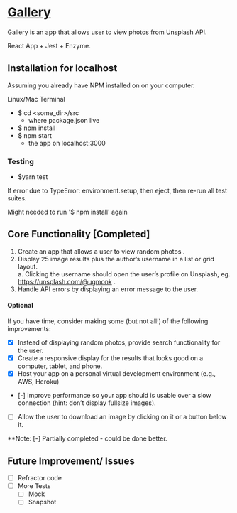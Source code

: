 # [Gallery]()
Gallery is an app that allows user to view photos from Unsplash API.

React App + Jest + Enzyme.

## Installation for localhost
Assuming you already have NPM installed on on your computer.

Linux/Mac Terminal <br />

* $ cd <some_dir>/src
  * where package.json live
* $ npm install
* $ npm start 
  * the app on localhost:3000

### Testing
* $yarn test

If error due to TypeError: environment.setup, then eject, then re-run all 
test suites.

Might needed to run '$ npm install' again

## Core Functionality [Completed]
1. Create an app that allows a user to  view random photos . 
2. Display 25 image results plus the author’s username in a list or grid layout.  
  a. Clicking the username should open the user’s profile on Unsplash, eg. 
https://unsplash.com/@ugmonk . 
3. Handle API errors by displaying an error message to the user. 

#### Optional
If you have time, consider making some (but not all!) of the following improvements: 

* [x] Instead of displaying random photos, provide  search  functionality for the user. 
* [x] Create a responsive display for the results that looks good on a computer, tablet, and 
phone. 
* [x] Host your app on a personal virtual development environment (e.g., AWS, Heroku) 
* [-] Improve performance so your app should is usable over a slow connection (hint: don’t 
display full­size images). 
* [ ] Allow the user to download an image by clicking on it or a button below it. 

**Note: [-] Partially completed - could be done better. 

## Future Improvement/ Issues
* [ ] Refractor code
* [ ] More Tests
  * [ ] Mock
  * [ ] Snapshot
